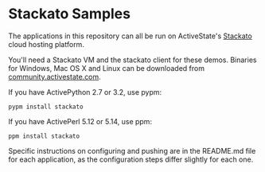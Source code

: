 Stackato Samples
================

The applications in this repository can all be run on ActiveState's
[Stackato](http://activestate.com/cloud) cloud hosting platform.

You'll need a Stackato VM and the stackato client for these
demos. Binaries for Windows, Mac OS X and Linux can be downloaded from
[community.activestate.com](http://community.activestate.com/stackato/download).

If you have ActivePython 2.7 or 3.2, use pypm:

    pypm install stackato
  
If you have ActivePerl 5.12 or 5.14, use ppm:

    ppm install stackato
  
Specific instructions on configuring and pushing are in the README.md
file for each application, as the configuration steps differ slightly
for each one.
